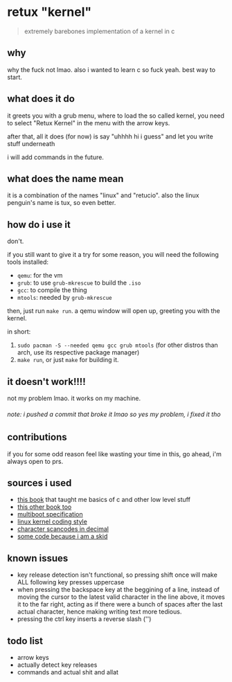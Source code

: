 # retux "kernel"

> extremely barebones implementation of a kernel in c

## why

why the fuck not lmao. also i wanted to learn c so fuck yeah. best way to start.

## what does it do

it greets you with a grub menu, where to load the so called kernel, you need to select "Retux Kernel" in the menu with the arrow keys.

after that, all it does (for now) is say "uhhhh hi i guess" and let you write stuff underneath

i will add commands in the future.

## what does the name mean

it is a combination of the names "linux" and "retucio". also the linux penguin's name is tux, so even better.

## how do i use it

don't.

if you still want to give it a try for some reason, you will need the following tools installed:

- `qemu`: for the vm
- `grub`: to use `grub-mkrescue` to build the `.iso`
- `gcc`: to compile the thing
- `mtools`: needed by `grub-mkrescue`

then, just run `make run`. a qemu window will open up, greeting you with the kernel.

in short:
1. `sudo pacman -S --needed qemu gcc grub mtools` (for other distros than arch, use its respective package manager)
2. `make run`, or just `make` for building it.

## it doesn't work!!!!

not my problem lmao. it works on my machine.
###### note: i pushed a commit that broke it lmao so yes my problem, i fixed it tho

## contributions

if you for some odd reason feel like wasting your time in this, go ahead, i'm always open to prs.

## sources i used

- [this book](https://en.wikipedia.org/wiki/Hacking:_The_Art_of_Exploitation) that taught me basics of c and other low level stuff
- [this other book too](https://beej.us/guide/bgc/html/split/)
- [multiboot specification](https://en.wikipedia.org/wiki/Multiboot_specification)
- [linux kernel coding style](https://www.kernel.org/doc/html/v4.10/process/coding-style.html)
- [character scancodes in decimal](https://www.lookuptables.com/coding/keyboard-scan-codes)
- [some code because i am a skid](https://github.com/Arun007coder/SectorOS-Project)

## known issues

- key release detection isn't functional, so pressing shift once will make ALL following key presses uppercase
- when pressing the backspace key at the beggining of a line, instead of moving the cursor to the latest valid character in the line above, it
moves it to the far right, acting as if there were a bunch of spaces after the last actual character, hence making writing text more tedious.
- pressing the ctrl key inserts a reverse slash ('\')

## todo list
- arrow keys
- actually detect key releases
- commands and actual shit and allat